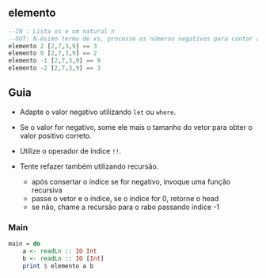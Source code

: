 ## elemento
```hs
--IN : Lista xs e um natural n
--OUT: N-ésimo termo de xs, processe os números negativos para contar a partir do fim
elemento 2 [2,7,3,9] == 3
elemento 0 [2,7,3,9] == 2
elemento -1 [2,7,3,9] == 9
elemento -2 [2,7,3,9] == 3
```

## Guia
- Adapte o valor negativo utilizando `let` ou `where`.
- Se o valor for negativo, some ele mais o tamanho do vetor para obter o valor positivo correto.
- Utilize o operador de índice `!!`.

- Tente refazer também utilizando recursão.
    - após consertar o índice se for negativo, invoque uma função recursiva
    - passe o vetor e o índice, se o índice for 0, retorne o head
    - se não, chame a recursão para o rabo passando índice -1

<!--MAIN_BEGIN-->
### Main
```hs
main = do
    a <- readLn :: IO Int
    b <- readLn :: IO [Int]
    print $ elemento a b

```
<!--MAIN_END-->

